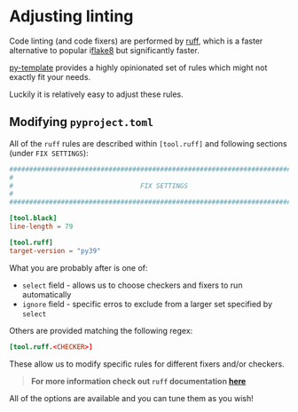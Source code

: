 # Adjusting linting

Code linting (and code fixers) are performed by
[ruff](https://github.com/charliermarsh/ruff), which is a faster
alternative to popular i[flake8](https://flake8.pycqa.org/en/latest/)
but significantly faster.

[py-template](https://github.com/inovintell/py-template) provides
a highly opinionated set of rules which might not exactly fit
your needs.

Luckily it is relatively easy to adjust these rules.

## Modifying `pyproject.toml`

All of the `ruff` rules are described within `[tool.ruff]` and following
sections (under `FIX SETTINGS`):

```toml
###############################################################################
#
#                                FIX SETTINGS
#
###############################################################################

[tool.black]
line-length = 79

[tool.ruff]
target-version = "py39"
```

What you are probably after is one of:

- `select` field - allows us to choose checkers and fixers
to run automatically
- `ignore` field - specific erros to exclude from a larger
set specified by `select`

Others are provided matching the following regex:

```toml
[tool.ruff.<CHECKER>]
```

These allow us to modify specific rules for different fixers and/or
checkers.

> __For more information check out `ruff` documentation
[here](https://beta.ruff.rs/docs/configuration/#using-pyprojecttoml)__

All of the options are available and you can tune them as you wish!
